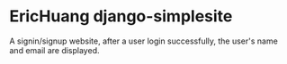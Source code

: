# EricHuang django-simplesite

A signin/signup website, after a user login successfully, the user's name and email are displayed.
